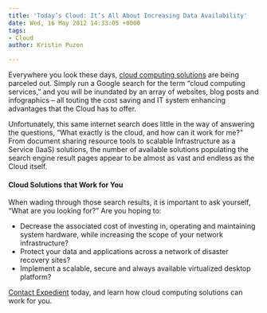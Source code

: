 ```yaml
---
title: 'Today’s Cloud: It’s All About Increasing Data Availability'
date: Wed, 16 May 2012 14:33:05 +0000
tags:
- Cloud
author: Kristin Puzon

---
```

Everywhere you look these days, [cloud computing solutions](https://www.expedient.com/cloud-computing/) are being parceled out. Simply run a Google search for the term “cloud computing services,” and you will be inundated by an array of websites, blog posts and infographics – all touting the cost saving and IT system enhancing advantages that the Cloud has to offer. 

Unfortunately, this same internet search does little in the way of answering the questions, “What exactly is the cloud, and how can it work for me?” From document sharing resource tools to scalable Infrastructure as a Service (IaaS) solutions, the number of available solutions populating the search engine result pages appear to be almost as vast and endless as the Cloud itself.

#### Cloud Solutions that Work for You

When wading through those search results, it is important to ask yourself, “What are you looking for?” Are you hoping to:

* Decrease the associated cost of investing in, operating and maintaining system hardware, while increasing the scope of your network infrastructure?
* Protect your data and applications across a network of disaster recovery sites?
* Implement a scalable, secure and always available virtualized desktop platform?

[Contact Expedient](https://www.expedient.com/expedient/) today, and learn how cloud computing solutions can work for you.